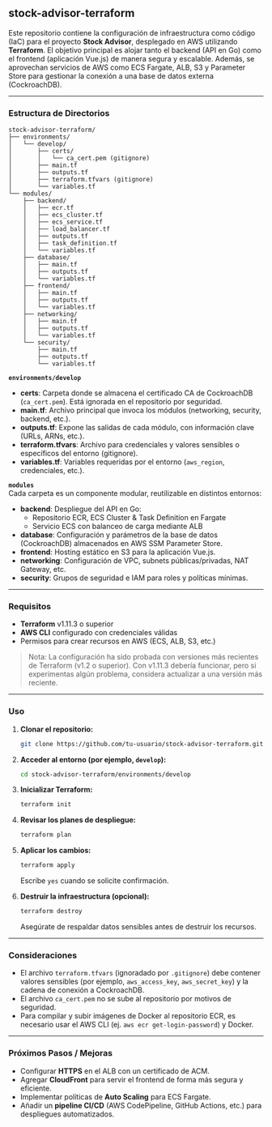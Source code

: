## stock-advisor-terraform

Este repositorio contiene la configuración de infraestructura como código (IaC) para el proyecto **Stock Advisor**, desplegado en AWS utilizando **Terraform**. El objetivo principal es alojar tanto el backend (API en Go) como el frontend (aplicación Vue.js) de manera segura y escalable. Además, se aprovechan servicios de AWS como ECS Fargate, ALB, S3 y Parameter Store para gestionar la conexión a una base de datos externa (CockroachDB).

---

### Estructura de Directorios

```
stock-advisor-terraform/
├── environments/
│   └── develop/
│       ├── certs/
│       │   └── ca_cert.pem (gitignore)
│       ├── main.tf
│       ├── outputs.tf
│       ├── terraform.tfvars (gitignore)
│       └── variables.tf
└── modules/
    ├── backend/
    │   ├── ecr.tf
    │   ├── ecs_cluster.tf
    │   ├── ecs_service.tf
    │   ├── load_balancer.tf
    │   ├── outputs.tf
    │   ├── task_definition.tf
    │   └── variables.tf
    ├── database/
    │   ├── main.tf
    │   ├── outputs.tf
    │   └── variables.tf
    ├── frontend/
    │   ├── main.tf
    │   ├── outputs.tf
    │   └── variables.tf
    ├── networking/
    │   ├── main.tf
    │   ├── outputs.tf
    │   └── variables.tf
    └── security/
        ├── main.tf
        ├── outputs.tf
        └── variables.tf
```

**`environments/develop`**  
- **certs**: Carpeta donde se almacena el certificado CA de CockroachDB (`ca_cert.pem`). Está ignorada en el repositorio por seguridad.  
- **main.tf**: Archivo principal que invoca los módulos (networking, security, backend, etc.).  
- **outputs.tf**: Expone las salidas de cada módulo, con información clave (URLs, ARNs, etc.).  
- **terraform.tfvars**: Archivo para credenciales y valores sensibles o específicos del entorno (gitignore).  
- **variables.tf**: Variables requeridas por el entorno (`aws_region`, credenciales, etc.).

**`modules`**  
Cada carpeta es un componente modular, reutilizable en distintos entornos:

- **backend**: Despliegue del API en Go:
  - Repositorio ECR, ECS Cluster & Task Definition en Fargate
  - Servicio ECS con balanceo de carga mediante ALB
- **database**: Configuración y parámetros de la base de datos (CockroachDB) almacenados en AWS SSM Parameter Store.
- **frontend**: Hosting estático en S3 para la aplicación Vue.js.
- **networking**: Configuración de VPC, subnets públicas/privadas, NAT Gateway, etc.
- **security**: Grupos de seguridad e IAM para roles y políticas mínimas.

---

### Requisitos

- **Terraform** v1.11.3 o superior  
- **AWS CLI** configurado con credenciales válidas  
- Permisos para crear recursos en AWS (ECS, ALB, S3, etc.)

> Nota: La configuración ha sido probada con versiones más recientes de Terraform (v1.2 o superior). Con v1.11.3 debería funcionar, pero si experimentas algún problema, considera actualizar a una versión más reciente.

---

### Uso

1. **Clonar el repositorio:**
   ```bash
   git clone https://github.com/tu-usuario/stock-advisor-terraform.git
   ```

2. **Acceder al entorno (por ejemplo, `develop`):**
   ```bash
   cd stock-advisor-terraform/environments/develop
   ```

3. **Inicializar Terraform:**
   ```bash
   terraform init
   ```

4. **Revisar los planes de despliegue:**
   ```bash
   terraform plan
   ```

5. **Aplicar los cambios:**
   ```bash
   terraform apply
   ```
   Escribe `yes` cuando se solicite confirmación.

6. **Destruir la infraestructura (opcional):**
   ```bash
   terraform destroy
   ```
   Asegúrate de respaldar datos sensibles antes de destruir los recursos.

---

### Consideraciones

- El archivo `terraform.tfvars` (ignoradado por `.gitignore`) debe contener valores sensibles (por ejemplo, `aws_access_key`, `aws_secret_key`) y la cadena de conexión a CockroachDB.  
- El archivo `ca_cert.pem` no se sube al repositorio por motivos de seguridad.
- Para compilar y subir imágenes de Docker al repositorio ECR, es necesario usar el AWS CLI (ej. `aws ecr get-login-password`) y Docker.

---

### Próximos Pasos / Mejoras

- Configurar **HTTPS** en el ALB con un certificado de ACM.  
- Agregar **CloudFront** para servir el frontend de forma más segura y eficiente.  
- Implementar políticas de **Auto Scaling** para ECS Fargate.  
- Añadir un **pipeline CI/CD** (AWS CodePipeline, GitHub Actions, etc.) para despliegues automatizados.